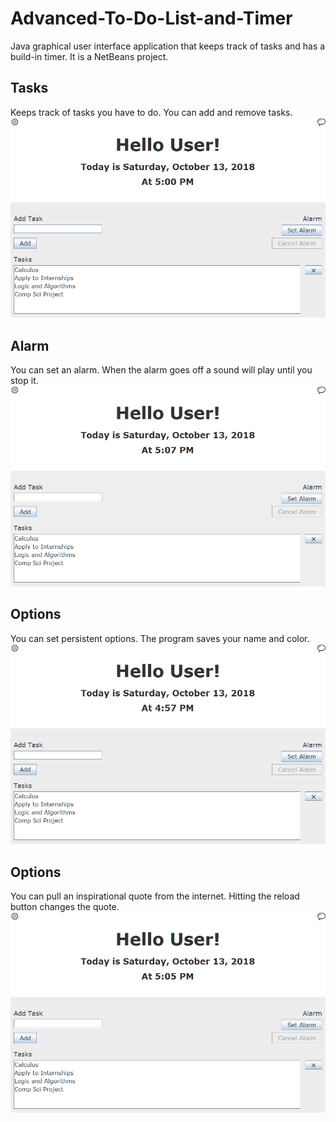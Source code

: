 # Advanced-To-Do-List-and-Timer
Java graphical user interface application that keeps track of tasks and has a build-in timer. It is a NetBeans project.

## Tasks
Keeps track of tasks you have to do. You can add and remove tasks. 
![](tasks.gif)

## Alarm
You can set an alarm. When the alarm goes off a sound will play until you stop it.
![](alarm.gif)

## Options
You can set persistent options. The program saves your name and color.
![](options.gif)

## Options
You can pull an inspirational quote from the internet. Hitting the reload button changes the quote.
![](quote.gif)
